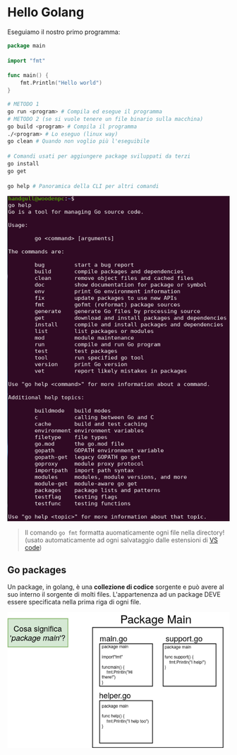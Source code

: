 # Hello Golang
Eseguiamo il nostro primo programma:
```go
package main

import "fmt"

func main() {
	fmt.Println("Hello world")
}
```
```sh
# METODO 1
go run <program> # Compila ed esegue il programma
# METODO 2 (se si vuole tenere un file binario sulla macchina)
go build <program> # Compila il programma
./<program> # Lo eseguo (linux way)
go clean # Quando non voglio più l'eseguibile

# Comandi usati per aggiungere package sviluppati da terzi
go install
go get

go help # Panoramica della CLI per altri comandi
```

![go-screenshots-01](./assets/go-screenshots-01.png)

> Il comando `go fmt` formatta auomaticamente ogni file nella directory! (usato automaticamente ad ogni salvataggio dalle estensioni di [VS code](https://code.visualstudio.com/))

## Go packages
Un package, in golang, è una **collezione di codice** sorgente e può avere al suo interno il sorgente di molti files.
L'appartenenza ad un package DEVE essere specificata nella prima riga di ogni file.

![go-diagrams-01](./assets/go-diagrams-01.png)
